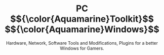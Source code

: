 <p align="center">
    <h1 align="center">
  PC $${\color{Aquamarine}Toolkit}$$ $${\color{Aquamarine}Windows}$$
</h1>
    <p align="center">Hardware, Network, Software Tools and Modifications, Plugins for a better Windows for Gamers.</p>
</p>
